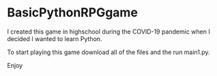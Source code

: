 # BasicPythonRPGgame

I created this game in highschool during the COVID-19 pandemic when I decided I wanted to learn Python.

To start playing this game download all of the files and the run main1.py.

Enjoy

